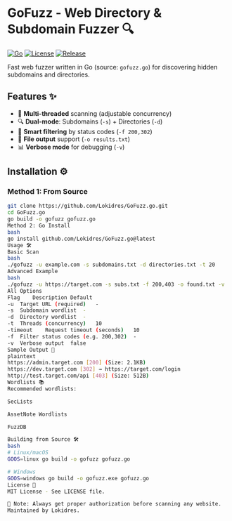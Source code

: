 # GoFuzz - Web Directory & Subdomain Fuzzer 🔍

[![Go](https://img.shields.io/badge/Go-1.18%2B-blue.svg)](https://golang.org/)
[![License](https://img.shields.io/badge/license-MIT-green.svg)](LICENSE)
[![Release](https://img.shields.io/badge/release-v2.1.2-blue.svg)](https://github.com/Lokidres/GoFuzz.go/releases)

Fast web fuzzer written in Go (source: `gofuzz.go`) for discovering hidden subdomains and directories.


## Features ✨
- 🚀 **Multi-threaded** scanning (adjustable concurrency)
- 🔍 **Dual-mode**: Subdomains (`-s`) + Directories (`-d`)
- 🎯 **Smart filtering** by status codes (`-f 200,302`)
- 📂 **File output** support (`-o results.txt`)
- 📊 **Verbose mode** for debugging (`-v`)

## Installation ⚙️
### Method 1: From Source
```bash
git clone https://github.com/Lokidres/GoFuzz.go.git
cd GoFuzz.go
go build -o gofuzz gofuzz.go
Method 2: Go Install
bash
go install github.com/Lokidres/GoFuzz.go@latest
Usage 🛠️
Basic Scan
bash
./gofuzz -u example.com -s subdomains.txt -d directories.txt -t 20
Advanced Example
bash
./gofuzz -u https://target.com -s subs.txt -f 200,403 -o found.txt -v
All Options
Flag	Description	Default
-u	Target URL (required)	-
-s	Subdomain wordlist	-
-d	Directory wordlist	-
-t	Threads (concurrency)	10
-timeout	Request timeout (seconds)	10
-f	Filter status codes (e.g. 200,302)	-
-v	Verbose output	false
Sample Output 📄
plaintext
https://admin.target.com [200] (Size: 2.1KB)
https://dev.target.com [302] → https://target.com/login
http://test.target.com/api [403] (Size: 512B)
Wordlists 📚
Recommended wordlists:

SecLists

AssetNote Wordlists

FuzzDB

Building from Source 🛠️
bash
# Linux/macOS
GOOS=linux go build -o gofuzz gofuzz.go

# Windows
GOOS=windows go build -o gofuzz.exe gofuzz.go
License 📜
MIT License - See LICENSE file.

🔐 Note: Always get proper authorization before scanning any website.
Maintained by Lokidres.
